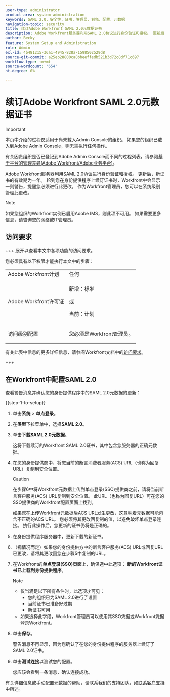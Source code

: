 ```yaml
---
user-type: administrator
product-area: system-administration
keywords: SAML 2.0，安全性，证书，管理员，劐免，配置，元数据
navigation-topic: security
title: 续订Adobe Workfront SAML 2.0元数据证书
description: Adobe Workfront服务器利用SAML 2.0协议进行身份验证和授权。 更新后，新证书的有效期为一年。 轮到您在身份提供程序上续订证书时，Workfront中会显示一则警告，提醒您必须进行此更改。 作为Workfront管理员，您可以在系统级别管理此更改。
author: Becky
feature: System Setup and Administration
role: Admin
exl-id: 4b481215-36a1-4945-828a-1598502529d8
source-git-commit: a25eb28800ca8bbeeffedb521b3d72c8df71c697
workflow-type: tm+mt
source-wordcount: '654'
ht-degree: 0%

---
```


# 续订Adobe Workfront SAML 2.0元数据证书

>[!IMPORTANT]
>
>本页中介绍的过程仅适用于尚未载入Admin Console的组织。 如果您的组织已载入到Adobe Admin Console，则无需执行任何操作。
>
>有关因贵组织是否已登记到Adobe Admin Console而不同的过程列表，请参阅[基于平台的管理差异(Adobe Workfront/Adobe业务平台)](../../../administration-and-setup/get-started-wf-administration/actions-in-admin-console.md)。

Adobe Workfront服务器利用SAML 2.0协议进行身份验证和授权。 更新后，新证书的有效期为一年。 轮到您在身份提供程序上续订证书时，Workfront中会显示一则警告，提醒您必须进行此更改。 作为Workfront管理员，您可以在系统级别管理此更改。

<!--Use this Important note box in the last few weeks before each update.

You must take action to update the metadata in your identity provider with the information from the renewed certificate before the specified date. Mismatched certificates can keep your users from logging in to Workfront after November 22, 2022.
 
-->

>[!NOTE]
>
>如果您组织的Workfront实例已启用Adobe IMS，则此项不可用。 如果需要更多信息，请咨询您的网络或IT管理员。

## 访问要求

+++ 展开以查看本文中各项功能的访问要求。

您必须具有以下权限才能执行本文中的步骤：

<table style="table-layout:auto"> 
 <col> 
 <col> 
 <tbody> 
  <tr> 
   <td role="rowheader">Adobe Workfront计划</td> 
   <td>任何</td> 
  </tr> 
 <tr> 
  <td role="rowheader">Adobe Workfront许可证</td> 
  <td> <p>新增：标准 </p>
 <p>或</p> 
<p>当前：计划 </p> 
</td> 
 </tr>   
 <tr> 
   <td role="rowheader">访问级别配置</td> 
   <td> <p>您必须是Workfront管理员。</p> </td> 
  </tr> 
 </tbody> 
</table>

有关此表中信息的更多详细信息，请参阅Workfront文档中的[访问要求](/help/quicksilver/administration-and-setup/add-users/access-levels-and-object-permissions/access-level-requirements-in-documentation.md)。

+++

## 在Workfront中配置SAML 2.0

查看警告消息并确认您的身份提供程序中的SAML 2.0元数据的更新：

{{step-1-to-setup}}

1. 单击&#x200B;**系统** > **单点登录**。

1. 在&#x200B;**类型**&#x200B;下拉菜单中，选择&#x200B;**SAML 2.0**。

1. 单击&#x200B;**下载SAML 2.0元数据**。

   这将下载续订的Workfront SAML 2.0证书，其中包含您服务器的正确元数据。

1. 在您的身份提供商中，将您当前的断言消费者服务(ACS) URL（也称为回复URL）复制到安全位置。

   >[!CAUTION]
   >
   >在步骤6中将Workfront元数据上传到单点登录(SSO)提供商之前，请将当前断言客户服务(ACS) URL复制到安全位置。 此URL（也称为回复URL）可在您的SSO提供商的Workfront配置页面上找到。
   >
   >
   >如果您在上传Workfront元数据后ACS URL发生更改，这意味着元数据可能包含不正确的ACS URL。 您必须将其更改回复制的值，以避免破坏单点登录连接。 执行此操作后，您更新的证书仍将是正确的。

1. 在身份提供程序服务器中，更新下载的新证书。
1. （视情况而定）如果您的身份提供方中的断言客户服务(ACS) URL或回复URL已更改，请将其更改回您在步骤5中复制的URL。
1. 在Workfront的&#x200B;**单点登录(SSO)页面**&#x200B;上，确保选中此选项： **新的Workfront证书已上载到身份提供程序**。

   >[!NOTE]
   >
   >* 仅当满足以下所有条件时，此选项才可见：
   >   * 您的组织已为SAML 2.0进行了设置
   >   * 当前证书已准备好过期
   >   * 新证书可用
   >* 如果选择此字段，Workfront管理员可以使用其SSO凭据或Workfront凭据登录Workfront。

1. 单击&#x200B;**保存**。

   警告消息不再显示，因为您确认了在您的身份提供程序的服务器上续订了SAML 2.0证书。

1. 单击&#x200B;**测试连接**&#x200B;以测试您的配置。

   您应该会看到一条消息，确认连接成功。

有关详细信息或手动配置元数据的帮助，请联系我们的支持团队，如[联系客户支持](../../../workfront-basics/tips-tricks-and-troubleshooting/contact-customer-support.md)中所述。
